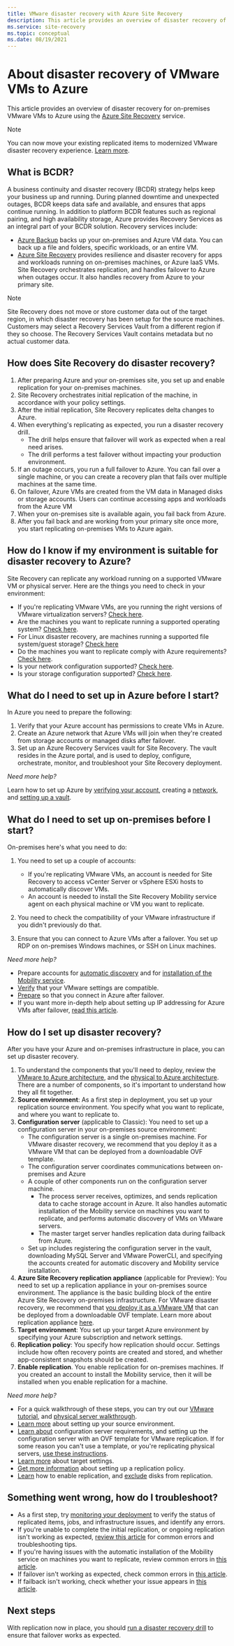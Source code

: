 ```yaml
---
title: VMware disaster recovery with Azure Site Recovery
description: This article provides an overview of disaster recovery of VMware VMs to Azure using the Azure Site Recovery service.
ms.service: site-recovery
ms.topic: conceptual
ms.date: 08/19/2021
---
```


# About disaster recovery of VMware VMs to Azure

This article provides an overview of disaster recovery for on-premises VMware VMs to Azure using the [Azure Site Recovery](site-recovery-overview.md) service.

>[!NOTE]
>You can now move your existing replicated items to modernized VMware disaster recovery experience. [Learn more](move-from-classic-to-modernized-vmware-disaster-recovery.md).

## What is BCDR?

A business continuity and disaster recovery (BCDR) strategy helps keep your business up and running. During planned downtime and unexpected outages, BCDR keeps data safe and available, and ensures that apps continue running. In addition to platform BCDR features such as regional pairing, and high availability storage, Azure provides Recovery Services as an integral part of your BCDR solution. Recovery services include:

- [Azure Backup](../backup/backup-overview.md) backs up your on-premises and Azure VM data. You can back up a file and folders, specific workloads, or an entire VM.
- [Azure Site Recovery](site-recovery-overview.md) provides resilience and disaster recovery for apps and workloads running on on-premises machines, or Azure IaaS VMs. Site Recovery orchestrates replication, and handles failover to Azure when outages occur. It also handles recovery from Azure to your primary site.

> [!NOTE]
> Site Recovery does not move or store customer data out of the target region, in which disaster recovery has been setup for the source machines. Customers may select a Recovery Services Vault from a different region if they so choose. The Recovery Services Vault contains metadata but no actual customer data.

## How does Site Recovery do disaster recovery?

1. After preparing Azure and your on-premises site, you set up and enable replication for your on-premises machines.
2. Site Recovery orchestrates initial replication of the machine, in accordance with your policy settings.
3. After the initial replication, Site Recovery replicates delta changes to Azure.
4. When everything's replicating as expected, you run a disaster recovery drill.
    - The drill helps ensure that failover will work as expected when a real need arises.
    - The drill performs a test failover without impacting your production environment.
5. If an outage occurs, you run a full failover to Azure. You can fail over a single machine, or you can create a recovery plan that fails over multiple machines at the same time.
6. On failover, Azure VMs are created from the VM data in Managed disks or storage accounts. Users can continue accessing apps and workloads from the Azure VM
7. When your on-premises site is available again, you fail back from Azure.
8. After you fail back and are working from your primary site once more, you start replicating on-premises VMs to Azure again.


## How do I know if my environment is suitable for disaster recovery to Azure?

Site Recovery can replicate any workload running on a supported VMware VM or physical server. Here are the things you need to check in your environment:

- If you're replicating VMware VMs, are you running the right versions of VMware virtualization servers? [Check here](vmware-physical-azure-support-matrix.md#on-premises-virtualization-servers).
- Are the machines you want to replicate running a supported operating system? [Check here](vmware-physical-azure-support-matrix.md#replicated-machines).
- For Linux disaster recovery, are machines running a supported file system/guest storage? [Check here](vmware-physical-azure-support-matrix.md#linux-file-systemsguest-storage)
- Do the machines you want to replicate comply with Azure requirements? [Check here](vmware-physical-azure-support-matrix.md#azure-vm-requirements).
- Is your network configuration supported? [Check here](vmware-physical-azure-support-matrix.md#network).
- Is your storage configuration supported? [Check here](vmware-physical-azure-support-matrix.md#storage).


## What do I need to set up in Azure before I start?

In Azure you need to prepare the following:

1. Verify that your Azure account has permissions to create VMs in Azure.
2. Create an Azure network that Azure VMs will join when they're created from storage accounts or managed disks after failover.
3. Set up an Azure Recovery Services vault for Site Recovery. The vault resides in the Azure portal, and is used to deploy, configure, orchestrate, monitor, and troubleshoot your Site Recovery deployment.

*Need more help?*

Learn how to set up Azure by [verifying your account](tutorial-prepare-azure.md#verify-account-permissions), creating a [network](tutorial-prepare-azure.md#set-up-an-azure-network), and [setting up a vault](tutorial-prepare-azure.md#create-a-recovery-services-vault).



## What do I need to set up on-premises before I start?

On-premises here's what you need to do:

1. You need to set up a couple of accounts:

    - If you're replicating VMware VMs, an account is needed for Site Recovery to access vCenter Server or vSphere ESXi hosts to automatically discover VMs.
    - An account is needed to install the Site Recovery Mobility service agent on each physical machine or VM you want to replicate.

2. You need to check the compatibility of your VMware infrastructure if you didn't previously do that.
3. Ensure that you can connect to Azure VMs after a failover. You set up RDP on on-premises Windows machines, or SSH on Linux machines.

*Need more help?*
- Prepare accounts for [automatic discovery](vmware-azure-tutorial-prepare-on-premises.md#prepare-an-account-for-automatic-discovery) and for [installation of the Mobility service](vmware-azure-tutorial-prepare-on-premises.md#prepare-an-account-for-mobility-service-installation).
- [Verify](vmware-azure-tutorial-prepare-on-premises.md#check-vmware-requirements) that your VMware settings are compatible.
- [Prepare](vmware-azure-tutorial-prepare-on-premises.md#prepare-to-connect-to-azure-vms-after-failover) so that you connect in Azure after failover.
- If you want more in-depth help about setting up IP addressing for Azure VMs after failover, [read this article](concepts-on-premises-to-azure-networking.md).

## How do I set up disaster recovery?

After you have your Azure and on-premises infrastructure in place, you can set up disaster recovery.

1. To understand the components that you'll need to deploy, review the [VMware to Azure architecture](vmware-azure-architecture.md), and the [physical to Azure architecture](physical-azure-architecture.md). There are a number of components, so it's important to understand how they all fit together.
2. **Source environment**: As a first step in deployment, you set up your replication source environment. You specify what you want to replicate, and where you want to replicate to.
3. **Configuration server** (applicable to Classic): You need to set up a configuration server in your on-premises source environment:
    - The configuration server is a single on-premises machine. For VMware disaster recovery, we recommend that you deploy it as a VMware VM that can be deployed from a downloadable OVF template.
    - The configuration server coordinates communications between on-premises and Azure
    - A couple of other components run on the configuration server machine.
        - The process server receives, optimizes, and sends replication data to cache storage account in Azure. It also handles automatic installation of the Mobility service on machines you want to replicate, and performs automatic discovery of VMs on VMware servers.
        - The master target server handles replication data during failback from Azure.
    - Set up includes registering the configuration server in the vault, downloading MySQL Server and VMware PowerCLI, and specifying the accounts created for automatic discovery and Mobility service installation.
4. **Azure Site Recovery replication appliance** (applicable for Preview): You need to set up a replication appliance in your on-premises source environment. The appliance is the basic building block of the entire Azure Site Recovery on-premises infrastructure. For VMware disaster recovery, we recommend that [you deploy it as a VMware VM](deploy-vmware-azure-replication-appliance-preview.md#create-azure-site-recovery-replication-appliance) that can be deployed from a downloadable OVF template.  Learn more about replication appliance [here](vmware-azure-architecture-preview.md).   
5. **Target environment**: You set up your target Azure environment by specifying your Azure subscription and network settings.
6. **Replication policy**: You specify how replication should occur. Settings include how often recovery points are created and stored, and whether app-consistent snapshots should be created.
7. **Enable replication**. You enable replication for on-premises machines. If you created an account to install the Mobility service, then it will be installed when you enable replication for a machine.

*Need more help?*

- For a quick walkthrough of these steps, you can try out our [VMware tutorial](vmware-azure-tutorial.md), and [physical server walkthrough](physical-azure-disaster-recovery.md).
- [Learn more](vmware-azure-set-up-source.md) about setting up your source environment.
- [Learn about](vmware-azure-deploy-configuration-server.md) configuration server requirements, and setting up the configuration server with an OVF template for VMware replication. If for some reason you can't use a template, or you're replicating physical servers, [use these instructions](physical-azure-set-up-source.md#set-up-the-source-environment).
- [Learn more](vmware-azure-set-up-target.md) about target settings.
- [Get more information](vmware-azure-set-up-replication.md) about setting up a replication policy.
- [Learn](vmware-azure-enable-replication.md) how to enable replication, and [exclude](vmware-azure-exclude-disk.md) disks from replication.


## Something went wrong, how do I troubleshoot?

- As a first step, try [monitoring your deployment](site-recovery-monitor-and-troubleshoot.md) to verify the status of replicated items, jobs, and infrastructure issues, and identify any errors.
- If you're unable to complete the initial replication, or ongoing replication isn't working as expected, [review this article](vmware-azure-troubleshoot-replication.md) for common errors and troubleshooting tips.
- If you're having issues with the automatic installation of the Mobility service on machines you want to replicate, review common errors in [this article](vmware-azure-troubleshoot-push-install.md).
- If failover isn't working as expected, check common errors in [this article](site-recovery-failover-to-azure-troubleshoot.md).
- If failback isn't working, check whether your issue appears in [this article](vmware-azure-troubleshoot-failback-reprotect.md).



## Next steps

With replication now in place, you should [run a disaster recovery drill](tutorial-dr-drill-azure.md) to ensure that failover works as expected.
